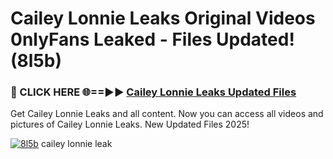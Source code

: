 # Cailey Lonnie Leaks Original Videos 0nlyFans Leaked - Files Updated! (8l5b)

<h3>🔴 CLICK HERE 🌐==►► <a href="https://tinyurl.com/3hn5wdd3" rel="nofollow">Cailey Lonnie Leaks Updated Files</a></h3>

Get Cailey Lonnie Leaks and all content. Now you can access all videos and pictures of Cailey Lonnie Leaks. New Updated Files 2025!

[![8l5b](https://i.imgur.com/4HnBqBT.gif)](https://tinyurl.com/3hn5wdd3)
cailey lonnie leak